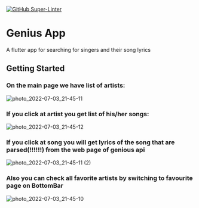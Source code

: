 [![GitHub Super-Linter](https://github.com/hermandyudin/flutter_group_project/workflows/Lint%20Code%20Base/badge.svg)](https://github.com/marketplace/actions/super-linter)

# Genius App

A flutter app for searching for singers and their song lyrics

## Getting Started

### On the main page we have list of artists:


![photo_2022-07-03_21-45-11](https://user-images.githubusercontent.com/48819685/177053277-9fe1a2c4-7ab6-4ca2-84c9-1d05e7652bd4.jpg)


### If you click at artist you get list of his/her songs:


![photo_2022-07-03_21-45-12](https://user-images.githubusercontent.com/48819685/177053273-9ea97884-c3db-48c8-93f1-e9854be4db28.jpg)


### If you click at song you will get lyrics of the song that are parsed(!!!!!!) from the web page of genious api


![photo_2022-07-03_21-45-11 (2)](https://user-images.githubusercontent.com/48819685/177053271-ed7f6c60-37a2-470b-ac29-05e39d45b8a3.jpg)


### Also you can check all favorite artists by switching to favourite page on BottomBar


![photo_2022-07-03_21-45-10](https://user-images.githubusercontent.com/48819685/177053275-9c5b54ec-7427-4af8-9415-21d0d48b8134.jpg)
